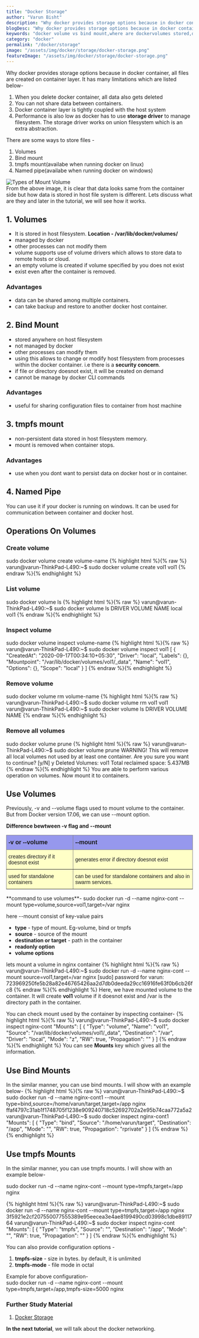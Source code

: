 ```yaml
---
title: "Docker Storage"
author: "Varun Bisht"
description: "Why docker provides storage options because in docker container, all files are created on container layer. It has many limitations which are listed below"
blogDesc: "Why docker provides storage options because in docker container, all files are created on container layer. It has many limitations which are listed below"
keywords: "docker volume vs bind mount,where are dockervolumes stored,docker volume create,docker volume command"
category: "docker"
permalink: "/docker/storage"
image: "/assets/img/docker/storage/docker-storage.png"
featureImage: "/assets/img/docker/storage/docker-storage.png"
---
```

Why docker provides storage options because in docker container, all files are created on container layer. It has many limitations which are listed below-
1. When you delete docker container, all data also gets deleted
2. You can not share data between containers.
3. Docker container layer is tightly coupled with the host system
4. Performance is also low as docker has to use **storage driver** to manage filesystem. The storage driver works on union filesystem which is an extra abstraction.

There are some ways to store files -
1. Volumes
2. Bind mount
3. tmpfs mount(availabe when running docker on linux)
4. Named pipe(availabe when running docker on windows)

<div class="imgCont">
  <img class="object-fit" alt="Types of Mount Volume" title="Types of Mount Volume(Source- docker website)" src="/assets/img/docker/storage/types-of-mounts-volume.png" />
</div>
From the above image, it is clear that data looks same from the container side but how data is stored in host file system is different. Lets discuss what are they and later in the tutorial, we will see how it works.

## 1. Volumes  
- It is stored in host filesystem. **Location - /var/lib/docker/volumes/**
- managed by docker
- other processes can not modify them
- volume supports use of volume drivers which allows to store data to remote hosts or cloud.
- an empty volume is created if volume specified by you does not exist
- exist even after the container is removed.

### Advantages
  - data can be shared among multiple containers.
  - can take backup and restore to another docker host container.

## 2. Bind Mount
- stored anywhere on host filesystem
- not managed by docker
- other processes can modify them
- using this allows to change or modify host filesystem from processes within the docker container. i.e there is a **security concern**.
- if file or directory doesnot exist, it will be created on demand
- cannot be manage by docker CLI commands

### Advantages
  - useful for sharing configuration files to container from host machine

## 3. tmpfs mount
- non-persistent data stored in host filesystem memory.
- mount is removed when container stops.

### Advantages
  - use when you dont want to persist data on docker host or in container.

## 4. Named Pipe
You can use it if your docker is running on windows. It can be used for communication between container and docker host.

## Operations On Volumes

### Create volume
sudo docker volume create volume-name
{% highlight html %}{% raw %}
varun@varun-ThinkPad-L490:~$ sudo docker volume create vol1
vol1
{% endraw %}{% endhighlight %}
### List volume
sudo docker volume ls
{% highlight html %}{% raw %}
varun@varun-ThinkPad-L490:~$ sudo docker volume ls
DRIVER              VOLUME NAME
local               vol1
{% endraw %}{% endhighlight %}
### Inspect volume
sudo docker volume inspect volume-name
{% highlight html %}{% raw %}
varun@varun-ThinkPad-L490:~$ sudo docker volume inspect vol1
[
    {
        "CreatedAt": "2020-09-17T00:34:10+05:30",
        "Driver": "local",
        "Labels": {},
        "Mountpoint": "/var/lib/docker/volumes/vol1/_data",
        "Name": "vol1",
        "Options": {},
        "Scope": "local"
    }
]
{% endraw %}{% endhighlight %}
### Remove volume
sudo docker volume rm volume-name
{% highlight html %}{% raw %}
varun@varun-ThinkPad-L490:~$ sudo docker volume rm vol1
vol1
varun@varun-ThinkPad-L490:~$ sudo docker volume ls
DRIVER              VOLUME NAME
{% endraw %}{% endhighlight %}
### Remove all volumes
sudo docker volume prune
{% highlight html %}{% raw %}
varun@varun-ThinkPad-L490:~$ sudo docker volume prune
WARNING! This will remove all local volumes not used by at least one container.
Are you sure you want to continue? [y/N] y
Deleted Volumes:
vol1
Total reclaimed space: 5.437MB
{% endraw %}{% endhighlight %}
You are able to perform various operation on volumes. Now mount it to containers.

## Use Volumes
Previously, -v and --volume flags used to mount volume to the container. But from Docker version 17.06, we can use --mount option.

**Difference bewtween -v flag and --mount**
<style type="text/css">
.tg  {border-collapse:collapse;border-spacing:0;}
.tg td{border-color:black;border-style:solid;border-width:1px;font-family:Arial, sans-serif;font-size:14px;
  overflow:hidden;padding:10px 5px;word-break:normal;}
.tg th{border-color:black;border-style:solid;border-width:1px;font-family:Arial, sans-serif;font-size:14px;
  font-weight:normal;overflow:hidden;padding:10px 5px;word-break:normal;}
.tg .tg-jdum{background-color:#9698ed;border-color:inherit;font-size:16px;text-align:left;vertical-align:top}
.tg .tg-zumz{background-color:#ffffc7;border-color:inherit;text-align:left;vertical-align:middle}
</style>
<table class="tg">
<thead>
  <tr>
    <th class="tg-jdum"><span style="font-weight:bold">-v or --volume</span></th>
    <th class="tg-jdum"><span style="font-weight:bold">--mount</span></th>
  </tr>
</thead>
<tbody>
  <tr>
    <td class="tg-zumz">creates directory if it doesnot exist</td>
    <td class="tg-zumz">generates error if directory doesnot exist</td>
  </tr>
  <tr>
    <td class="tg-zumz">used for standalone containers</td>
    <td class="tg-zumz">can be used for standalone containers and also in swarm services.</td>
  </tr>
</tbody>
</table>
**command to use volumes**- sudo docker run -d --name nginx-cont --mount type=volume,source=vol1,target=/var nginx

here --mount consist of key-value pairs
- **type** - type of mount. Eg-volume, bind or tmpfs
- **source** - source of the mount
- **destination or target** - path in the container
- **readonly option**
- **volume options**

lets mount a volume in nginx container
{% highlight html %}{% raw %}
varun@varun-ThinkPad-L490:~$ sudo docker run -d --name nginx-cont --mount source=vol1,target=/var nginx
[sudo] password for varun:
723969250fe5b28a82e46765426aa2d7db0deeda29cc16916fe63f0b6cb26fc8
{% endraw %}{% endhighlight %}
Here, we have mounted volume to the container. It will create **vol1** volume if it doesnot exist and /var is the directory path in the container.

You can check mount used by the container by inspecting container-
{% highlight html %}{% raw %}
varun@varun-ThinkPad-L490:~$ sudo docker inspect nginx-cont
"Mounts": [
            {
                "Type": "volume",
                "Name": "vol1",
                "Source": "/var/lib/docker/volumes/vol1/_data",
                "Destination": "/var",
                "Driver": "local",
                "Mode": "z",
                "RW": true,
                "Propagation": ""
            }
        ]
{% endraw %}{% endhighlight %}
You can see **Mounts** key which gives all the information.

## Use Bind Mounts
In the similar manner, you can use bind mounts. I will show with an example below-
{% highlight html %}{% raw %}
varun@varun-ThinkPad-L490:~$ sudo docker run -d --name nginx-cont1 --mount type=bind,source=/home/varun/target,target=/app nginx
ffaf4797c31ab1f1748705f1238e909240718c52692702a2e95b74caa772a5a2
varun@varun-ThinkPad-L490:~$ sudo docker inspect nginx-cont1
"Mounts": [
            {
                "Type": "bind",
                "Source": "/home/varun/target",
                "Destination": "/app",
                "Mode": "",
                "RW": true,
                "Propagation": "rprivate"
            }
        ]
{% endraw %}{% endhighlight %}

## Use tmpfs Mounts
In the similar manner, you can use tmpfs mounts. I will show with an example below-

sudo docker run -d --name nginx-cont --mount type=tmpfs,target=/app nginx

{% highlight html %}{% raw %}
varun@varun-ThinkPad-L490:~$ sudo docker run -d --name nginx-cont --mount type=tmpfs,target=/app nginx
3f5921e2cf207550077555389e95eecea3e4ae8199490cd03998c1dbe8911764
varun@varun-ThinkPad-L490:~$ sudo docker inspect nginx-cont
"Mounts": [
            {
                "Type": "tmpfs",
                "Source": "",
                "Destination": "/app",
                "Mode": "",
                "RW": true,
                "Propagation": ""
            }
        ]
{% endraw %}{% endhighlight %}

You can also provide configuration options -
1. **tmpfs-size** - size in bytes. by default, it is unlimited
2. **tmpfs-mode** - file mode in octal

Example for above configuration-  
sudo docker run -d --name nginx-cont --mount type=tmpfs,target=/app,tmpfs-size=5000 nginx

### Further Study Material
1. [Docker Storage](https://docs.docker.com/storage "Docker Storage")

**In the next tutorial**, we will talk about the docker networking.
